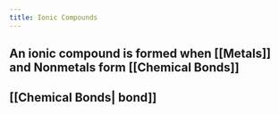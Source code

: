 ```yaml
---
title: Ionic Compounds
---
```


## An ionic compound is formed when [[Metals]] and Nonmetals form [[Chemical Bonds]] 
## [[Chemical Bonds| bond]]
##
